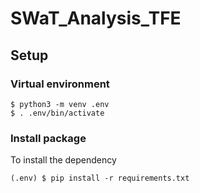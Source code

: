 # SWaT_Analysis_TFE

## Setup

### Virtual environment

```
$ python3 -m venv .env
$ . .env/bin/activate 
```

### Install package

To install the dependency
```
(.env) $ pip install -r requirements.txt
```